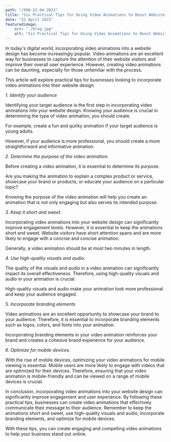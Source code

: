 ```yaml
---
path: "/998-22-04-2023"
title: "Six Practical Tips for Using Video Animations to Boost Website Engagement"
date: "22 April 2023"
featuredimage: 
    src: "./blog.jpg"
    alt: "Six Practical Tips for Using Video Animations to Boost Website Engagement"
---
```


In today's digital world, incorporating video animations into a website design has become increasingly popular. Video animations are an excellent way for businesses to capture the attention of their website visitors and improve their overall user experience. However, creating video animations can be daunting, especially for those unfamiliar with the process. 

This article will explore practical tips for businesses looking to incorporate video animations into their website design.

<em>1. Identify your audience</em>

Identifying your target audience is the first step in incorporating video animations into your website design. Knowing your audience is crucial in determining the type of video animation, you should create. 

For example, create a fun and quirky animation if your target audience is young adults. 

However, if your audience is more professional, you should create a more straightforward and informative animation.

<em>2. Determine the purpose of the video animation.</em>

Before creating a video animation, it is essential to determine its purpose. 

Are you making the animation to explain a complex product or service, showcase your brand or products, or educate your audience on a particular topic? 

Knowing the purpose of the video animation will help you create an animation that is not only engaging but also serves its intended purpose.

<em>3. Keep it short and sweet.</em>

Incorporating video animations into your website design can significantly improve engagement levels. However, it is essential to keep the animations short and sweet. Website visitors have short attention spans and are more likely to engage with a concise and concise animation. 

Generally, a video animation should be at most two minutes in length.

<em>4. Use high-quality visuals and audio.</em>

The quality of the visuals and audio in a video animation can significantly impact its overall effectiveness. Therefore, using high-quality visuals and audio in your animation is crucial. 

High-quality visuals and audio make your animation look more professional and keep your audience engaged.

<em>5. Incorporate branding elements</em>

Video animations are an excellent opportunity to showcase your brand to your audience. Therefore, it is essential to incorporate branding elements such as logos, colors, and fonts into your animation. 

Incorporating branding elements in your video animation reinforces your brand and creates a cohesive brand experience for your audience.

<em>6. Optimize for mobile devices.</em>

With the rise of mobile devices, optimizing your video animations for mobile viewing is essential. Mobile users are more likely to engage with videos that are optimized for their devices. Therefore, ensuring that your video animation is mobile-friendly and can be viewed on a range of mobile devices is crucial.

In conclusion, incorporating video animations into your website design can significantly improve engagement and user experience. By following these practical tips, businesses can create video animations that effectively communicate their message to their audience. Remember to keep the animations short and sweet, use high-quality visuals and audio, incorporate branding elements, and optimize for mobile devices.

With these tips, you can create engaging and compelling video animations to help your business stand out online.

